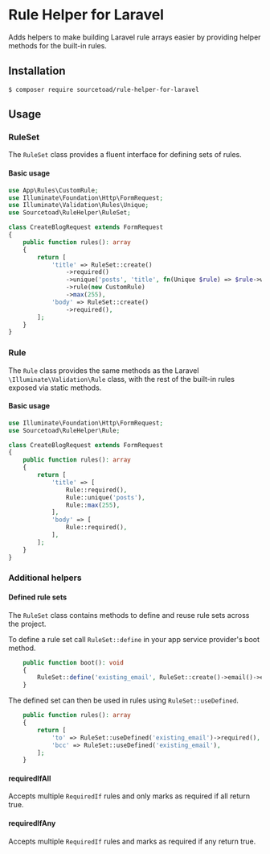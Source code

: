 # Rule Helper for Laravel

Adds helpers to make building Laravel rule arrays easier by providing helper methods for the built-in rules.

## Installation

```shell
$ composer require sourcetoad/rule-helper-for-laravel
```

## Usage

### RuleSet

The `RuleSet` class provides a fluent interface for defining sets of rules. 

#### Basic usage

```php
use App\Rules\CustomRule;
use Illuminate\Foundation\Http\FormRequest;
use Illuminate\Validation\Rules\Unique;
use Sourcetoad\RuleHelper\RuleSet;

class CreateBlogRequest extends FormRequest
{
    public function rules(): array
    {
        return [
            'title' => RuleSet::create()
                ->required()
                ->unique('posts', 'title', fn(Unique $rule) => $rule->withoutTrashed())
                ->rule(new CustomRule)
                ->max(255),
            'body' => RuleSet::create()
                ->required(),
        ];
    }
}
```

### Rule

The `Rule` class provides the same methods as the Laravel `\Illuminate\Validation\Rule` class, with the rest of the
built-in rules exposed via static methods.

#### Basic usage

```php
use Illuminate\Foundation\Http\FormRequest;
use Sourcetoad\RuleHelper\Rule;

class CreateBlogRequest extends FormRequest
{
    public function rules(): array
    {
        return [
            'title' => [
                Rule::required(),
                Rule::unique('posts'),
                Rule::max(255),
            ],
            'body' => [
                Rule::required(),
            ],
        ];
    }
}
```

### Additional helpers

#### Defined rule sets

The `RuleSet` class contains methods to define and reuse rule sets across the project.

To define a rule set call `RuleSet::define` in your app service provider's boot method.

```php
    public function boot(): void
    {
        RuleSet::define('existing_email', RuleSet::create()->email()->exists('users'));
    }
```

The defined set can then be used in rules using `RuleSet::useDefined`.

```php
    public function rules(): array
    {
        return [
            'to' => RuleSet::useDefined('existing_email')->required(),
            'bcc' => RuleSet::useDefined('existing_email'),
        ];
    }
```

#### requiredIfAll

Accepts multiple `RequiredIf` rules and only marks as required if all return true.

#### requiredIfAny

Accepts multiple `RequiredIf` rules and marks as required if any return true.
